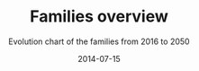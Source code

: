 ---
title: Families overview
subtitle: Evolution chart of the families from 2016 to 2050
layout: default
modal-id: 6
date: 2014-07-15
img: famille_syn.png
thumbnail: famille_syn-thumbnail.png
alt: Families overview
project-date: April 2014
client: Elioth
categories: en
description: Distribution and evolution of families into the map of "tenderness" according to their values and their practices. The first name represents the head of the family.
---